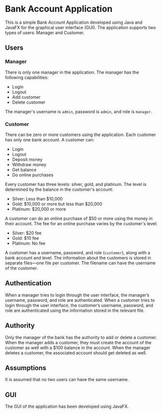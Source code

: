 # Bank Account Application

This is a simple Bank Account Application developed using Java and JavaFX for the graphical user interface (GUI). The application supports two types of users: Manager and Customer.

## Users

### Manager

There is only one manager in the application. The manager has the following capabilities:

- Login
- Logout
- Add customer
- Delete customer

The manager's username is `admin`, password is `admin`, and role is `manager`.

### Customer

There can be zero or more customers using the application. Each customer has only one bank account. A customer can:

- Login
- Logout
- Deposit money
- Withdraw money
- Get balance
- Do online purchases

Every customer has three levels: silver, gold, and platinum. The level is determined by the balance in the customer's account:

- Silver: Less than $10,000
- Gold: $10,000 or more but less than $20,000
- Platinum: $20,000 or more

A customer can do an online purchase of $50 or more using the money in their account. The fee for an online purchase varies by the customer's level:

- Silver: $20 fee
- Gold: $10 fee
- Platinum: No fee

A customer has a username, password, and role (`customer`), along with a bank account and level. The information about the customers is stored in separate files—one file per customer. The filename can have the username of the customer.

## Authentication

When a manager tries to login through the user interface, the manager’s username, password, and role are authenticated. When a customer tries to login through the user interface, the customer’s username, password, and role are authenticated using the information stored in the relevant file.

## Authority

Only the manager of the bank has the authority to add or delete a customer. When the manager adds a customer, they must create the account of the customer as well with a $100 balance in the account. When the manager deletes a customer, the associated account should get deleted as well.

## Assumptions

It is assumed that no two users can have the same username.

## GUI

The GUI of the application has been developed using JavaFX.